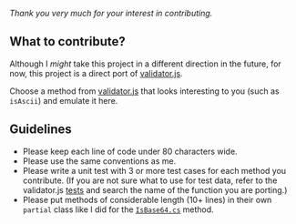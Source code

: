 *Thank you very much for your interest in contributing.*

## What to contribute?

Although I _might_ take this project in a different direction in the future, for now, this project is a direct port of [validator.js](https://github.com/chriso/validator.js).

Choose a method from [validator.js](https://github.com/chriso/validator.js) that looks interesting to you (such as `isAscii`) and emulate it here.

## Guidelines

- Please keep each line of code under 80 characters wide.
- Please use the same conventions as me.
- Please write a unit test with 3 or more test cases for each method you contribute. (If you are not sure what to use for test data, refer to the validator.js [tests](https://github.com/chriso/validator.js/blob/master/test/validators.js) and search the name of the function you are porting.)
- Please put methods of considerable length (10+ lines) in their own `partial` class like I did for the [`IsBase64.cs`](https://github.com/ByteBlast/Validator/blob/master/Validator/IsBase64.cs) method.